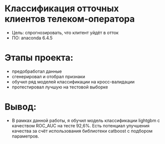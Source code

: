 # Классификация отточных клиентов телеком-оператора

- Цель: спрогнозировать, что клитент уйдёт в отток
- ПО: anaconda 6.4.5

# Этапы проекта:
- предобработал данные
- сгенерировал и отобрал признаки
- обучил ряд моделей классификации на кросс-валидации
- протестировал лучшую на тестовой выборке

# Вывод:
- В рамках данной работы, я обучил модель классификации lightgbm с качеством ROC_AUC на тесте 92,6%. Есть потенциал улучшения качества за счёт использования библиотеки catboost с подбором параметров.
